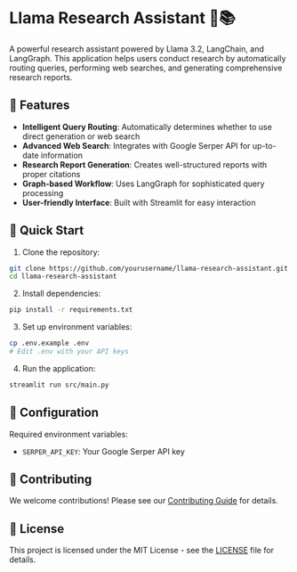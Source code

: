 # Llama Research Assistant 🦙📚

A powerful research assistant powered by Llama 3.2, LangChain, and LangGraph. This application helps users conduct research by automatically routing queries, performing web searches, and generating comprehensive research reports.

## 🌟 Features

- **Intelligent Query Routing**: Automatically determines whether to use direct generation or web search
- **Advanced Web Search**: Integrates with Google Serper API for up-to-date information
- **Research Report Generation**: Creates well-structured reports with proper citations
- **Graph-based Workflow**: Uses LangGraph for sophisticated query processing
- **User-friendly Interface**: Built with Streamlit for easy interaction

## 🚀 Quick Start

1. Clone the repository:
```bash
git clone https://github.com/yourusername/llama-research-assistant.git
cd llama-research-assistant
```

2. Install dependencies:
```bash
pip install -r requirements.txt
```

3. Set up environment variables:
```bash
cp .env.example .env
# Edit .env with your API keys
```

4. Run the application:
```bash
streamlit run src/main.py
```

## 🔧 Configuration

Required environment variables:
- `SERPER_API_KEY`: Your Google Serper API key

## 🤝 Contributing

We welcome contributions! Please see our [Contributing Guide](docs/CONTRIBUTING.md) for details.

## 📝 License

This project is licensed under the MIT License - see the [LICENSE](LICENSE) file for details.